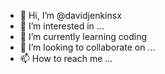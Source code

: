 - 👋 Hi, I’m @davidjenkinsx
- 👀 I’m interested in ...
- 🌱 I’m currently learning coding
- 💞️ I’m looking to collaborate on ...
- 📫 How to reach me ...

<!---
davidjenkinsx/davidjenkinsx is a ✨ special ✨ repository because its `README.md` (this file) appears on your GitHub profile.
You can click the Preview link to take a look at your changes.
--->
